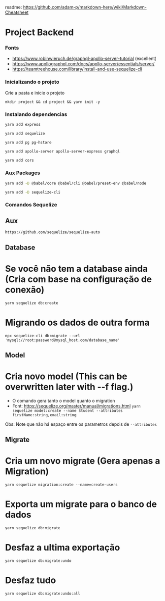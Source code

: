 readme: https://github.com/adam-p/markdown-here/wiki/Markdown-Cheatsheet

# Project Backend

### Fonts

 - https://www.robinwieruch.de/graphql-apollo-server-tutorial (excellent)
 - https://www.apollographql.com/docs/apollo-server/essentials/server/
 - https://teamtreehouse.com/library/install-and-use-sequelize-cli

### Inicializando o projeto

Crie a pasta e inicie o projeto

`mkdir project && cd project && yarn init -y`

### Instalando dependencias

```sh
yarn add express

yarn add sequelize

yarn add pg pg-hstore

yarn add apollo-server apollo-server-express graphql

yarn add cors
```

### Aux Packages

```sh
yarn add -D @babel/core @babel/cli @babel/preset-env @babel/node

yarn add -D sequelize-cli
```

### Comandos Sequelize

## Aux

`https://github.com/sequelize/sequelize-auto`


## Database

# Se você não tem a database ainda (Cria com base na configuração de conexão)
`yarn sequelize db:create`

# Migrando os dados de outra forma
`npx sequelize-cli db:migrate --url 'mysql://root:password@mysql_host.com/database_name'`



## Model

# Cria novo model (This can be overwritten later with --f flag.)
 - O comando gera tanto o model quanto o migration
 - Font: https://sequelize.org/master/manual/migrations.html
`yarn sequelize model:create --name Student --attributes firstName:string,email:string`

Obs: Note que não há espaço entre os parametros depois de `--attributes`



## Migrate

# Cria um novo migrate (Gera apenas a Migration)
`yarn sequelize migration:create --name=create-users`

# Exporta um migrate para o banco de dados
`yarn sequelize db:migrate`

# Desfaz a ultima exportação
`yarn sequelize db:migrate:undo`

# Desfaz tudo
`yarn sequelize db:migrate:undo:all`
